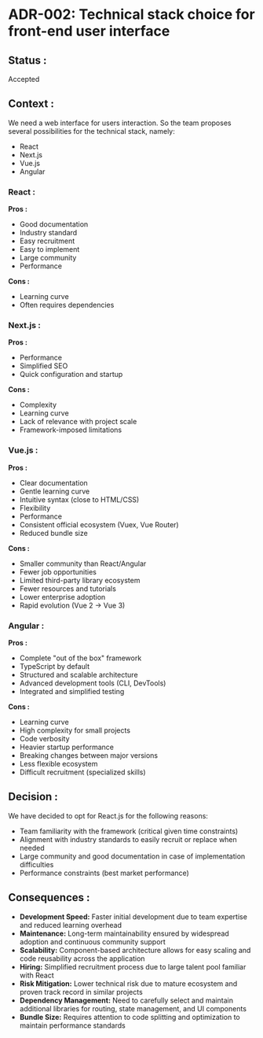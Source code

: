 # ADR-002: Technical stack choice for front-end user interface

## **Status :**

Accepted

## **Context :**

We need a web interface for users interaction. So the team proposes several possibilities for the technical stack, namely:

- React
- Next.js
- Vue.js
- Angular

### **React :**

**Pros :**

- Good documentation
- Industry standard
- Easy recruitment
- Easy to implement
- Large community
- Performance

**Cons :**

- Learning curve
- Often requires dependencies

### **Next.js :**

**Pros :**

- Performance
- Simplified SEO
- Quick configuration and startup

**Cons :**

- Complexity
- Learning curve
- Lack of relevance with project scale
- Framework-imposed limitations

### **Vue.js :**

**Pros :**

- Clear documentation
- Gentle learning curve
- Intuitive syntax (close to HTML/CSS)
- Flexibility
- Performance
- Consistent official ecosystem (Vuex, Vue Router)
- Reduced bundle size

**Cons :**

- Smaller community than React/Angular
- Fewer job opportunities
- Limited third-party library ecosystem
- Fewer resources and tutorials
- Lower enterprise adoption
- Rapid evolution (Vue 2 → Vue 3)

### **Angular :**

**Pros :**

- Complete "out of the box" framework
- TypeScript by default
- Structured and scalable architecture
- Advanced development tools (CLI, DevTools)
- Integrated and simplified testing

**Cons :**

- Learning curve
- High complexity for small projects
- Code verbosity
- Heavier startup performance
- Breaking changes between major versions
- Less flexible ecosystem
- Difficult recruitment (specialized skills)

## **Decision :**

We have decided to opt for React.js for the following reasons:

- Team familiarity with the framework (critical given time constraints)
- Alignment with industry standards to easily recruit or replace when needed
- Large community and good documentation in case of implementation difficulties
- Performance constraints (best market performance)

## **Consequences :**

- **Development Speed:** Faster initial development due to team expertise and reduced learning overhead
- **Maintenance:** Long-term maintainability ensured by widespread adoption and continuous community support
- **Scalability:** Component-based architecture allows for easy scaling and code reusability across the application
- **Hiring:** Simplified recruitment process due to large talent pool familiar with React
- **Risk Mitigation:** Lower technical risk due to mature ecosystem and proven track record in similar projects
- **Dependency Management:** Need to carefully select and maintain additional libraries for routing, state management, and UI components
- **Bundle Size:** Requires attention to code splitting and optimization to maintain performance standards